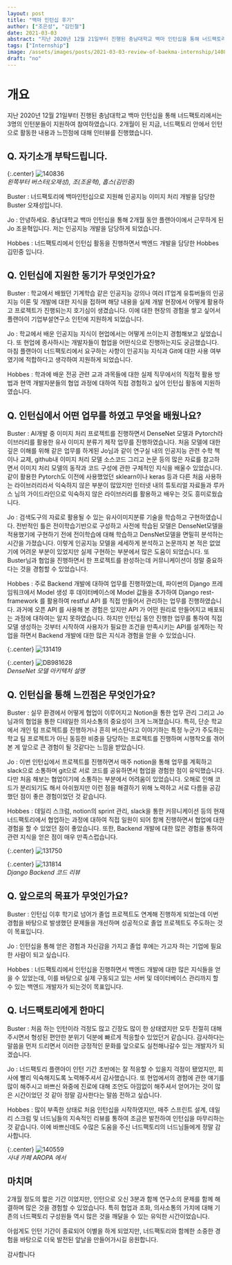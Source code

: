 ```yaml
---
layout: post
title: "백마 인턴십 후기"
author: ["조은성", "김인철"]
date: 2021-03-03
abstract: "지난 2020년 12월 21일부터 진행된 충남대학교 백마 인턴십을 통해 너드팩토리에서는 3명의 인턴분들이 지원하여 참여하였습니다. 2개월이 된 지금, 너드팩토리 안에서 인턴으로 활동한 내용과 느낀점에 대해 인터뷰를 진행했습니다."
tags: ["Internship"]
image: /assets/images/posts/2021-03-03-review-of-baekma-internship/140836.png
draft: "no"
---
```


# 개요

지난 2020년 12월 21일부터 진행된 충남대학교 백마 인턴십을 통해 너드팩토리에서는 3명의 인턴분들이 지원하여 참여하였습니다. 2개월이 된 지금, 너드팩토리 안에서 인턴으로 활동한 내용과 느낀점에 대해 인터뷰를 진행했습니다.

## **Q. 자기소개 부탁드립니다.**

{:.center}
![140836](/assets/images/posts/2021-03-03-review-of-baekma-internship/140836.png)  
_왼쪽부터 버스터(오재성), 조(조윤혁), 홉스(김민중)_

Buster : 너드팩토리에 백마인턴십으로 지원해 인공지능 이미지 처리 개발을 담당한 Buster 오재성입니다.

Jo : 안녕하세요. 충남대학교 백마 인턴십을 통해 2개월 동안 플랜아이에서 근무하게 된 Jo 조윤혁입니다. 저는 인공지능 개발을 담당하게 되었습니다.

Hobbes : 너드팩토리에서 인턴십 활동을 진행하면서 백엔드 개발을 담당한 Hobbes 김민중 입니다.

## **Q. 인턴십에 지원한 동기가 무엇인가요?**

Buster : 학교에서 배웠던 기계학습 같은 인공지능 강의나 여러 IT업계 유튜버들의 인공지능 이론 및 개발에 대한 지식을 접하며 해당 내용을 실제 개발 현장에서 어떻게 활용하고 프로젝트가 진행되는지 호기심이 생겼습니다. 이에 대한 현장의 경험을 쌓고 싶어서 플랜아이 기업부설연구소 인턴에 지원하게 되었습니다.

Jo : 학교에서 배운 인공지능 지식이 현업에서는 어떻게 쓰이는지 경험해보고 싶었습니다. 또 현업에 종사하시는 개발자들이 협업을 어떤식으로 진행하는지도 궁금했습니다. 마침 플랜아이 너드팩토리에서 요구하는 사항이 인공지능 지식과 Git에 대한 사용 여부였기에 적합하다고 생각하여 지원하게 되었습니다.

Hobbes : 학과에 배운 전공 관련 교과 과목들에 대한 실제 직무에서의 직접적 활용 방법과 현역 개발자분들의 협업 과정에 대하여 직접 경험하고 싶어 인턴십 활동에 지원하였습니다.

## **Q. 인턴십에서 어떤 업무를 하였고 무엇을 배웠나요?**

Buster : AI개발 중 이미지 처리 프로젝트를 진행하면서 DenseNet 모델과 Pytorch라이브러리를 활용한 유사 이미지 분류기 제작 업무를 진행하였습니다. 처음 모델에 대한 깊은 이해를 위해 같은 업무를 하게된 Jo님과 같이 연구실 내의 인공지능 관련 수학 책이나 교제, github내 이미지 처리 모델 소스코드 그리고 논문 등의 많은 자료를 참고하면서 이미지 처리 모델의 동작과 코드 구성에 관한 구체적인 지식을 배울수 있었습니다. 같이 활용한 Pytorch도 이전에 사용했었던 sklearn이나 keras 등과 다른 처음 사용하는 라이브러리라서 익숙하지 않은 부분이 많았지만 인터넷 내의 튜토리얼 자료들과 루카스 님의 가이드라인으로 익숙하지 않은 라이브러리를 활용하고 배우는 것도 흥미로웠습니다.

Jo : 검색도구의 자료로 활용될 수 있는 유사이미지분류 기술을 학습하고 구현하였습니다. 전반적인 틀은 전이학습기반으로 구성하고 사전에 학습된 모델은 DenseNet모델을 적용했기에 구현하기 전에 전이학습에 대해 학습하고 DensNet모델을 면밀히 분석하는 시간을 가졌습니다. 이렇게 인공지능 모델을 세세하게 분석하고 논문까지 본 적은 없었기에 어려운 부분이 있었지만 실제 구현하는 부분에서 많은 도움이 되었습니다. 또 Buster님과 협업을 진행하면서 한 프로젝트를 완성하는데 커뮤니케이션이 정말 중요하다는 것을 경험할 수 있었습니다.

Hobbes : 주로 Backend 개발에 대하여 업무를 진행하였는데, 파이썬의 Django 프레임워크에서 Model 생성 후 데이터베이스에 Model 값들을 추가하여 Django rest-framework 를 활용하여 restful API 를 직접 만들어서 관리하는 업무를 진행하였습니다. 과거에 오픈 API 를 사용해 본 경험은 있지만 API 가 어떤 원리로 만들어지고 배포되는 과정에 대하여는 알지 못하였습니다. 하지만 인턴십 동안 진행한 업무를 통하여 직접 모델 생성하는 것부터 시작하여 사용자가 필요한 조건을 만족시키는 API를 설계하는 작업을 하면서 Backend 개발에 대한 많은 지식과 경험을 얻을 수 있었습니다.

{:.center}
![131419](/assets/images/posts/2021-03-03-review-of-baekma-internship/131419.png)

{:.center}
![DB981628](/assets/images/posts/2021-03-03-review-of-baekma-internship/DB981628.png)  
_DenseNet 모델 아키텍처 설명_

## **Q. 인턴십을 통해 느낀점은 무엇인가요?**

Buster : 실무 환경에서 어떻게 협업이 이루어지고 Notion을 통한 업무 관리 그리고 Jo님과의 협업을 통한 디테일한 의사소통의 중요성이 크게 느껴졌습니다.
특히, 단순 학교에서 개인 텀 프로젝트를 진행하거나 흔히 버스탄다고 이야기하는 특정 누군가 주도하는 학교 팀 프로젝트가 아닌 동등한 비중을 담당하는 프로젝트를 진행하며 시행착오를 겪어 본 게 앞으로 큰 경험이 될 것같다는 느낌을 받았습니다.

Jo : 이번 인턴십에서 프로젝트를 진행하면서 매주 notion을 통해 업무를 계획하고 slack으로 소통하며 git으로 서로 코드를 공유하면서 협업을 경험한 점이 유익했습니다. 다만 처음 해보는 협업이기에 소통하는 부분에서 어려움이 있었습니다. 오해로 인해 코드가 분리되기도 해서 아쉬웠지만 이런 점을 해결하기 위해 노력하고 서로 다름을 공감했던 점이 좋은 경험이었던 것 같습니다.

Hobbes : 데일리 스크럼, notion의 sprint 관리, slack을 통한 커뮤니케이션 등의 현재 너드팩토리에서 협업하는 과정에 대하여 직접 일원이 되어 함께 진행하면서 협업에 대한 경험을 할 수 있었던 점이 좋았습니다. 또한, Backend 개발에 대한 많은 경험을 통하여 관련 지식을 얻은 점이 매우 만족스럽습니다.

{:.center}
![131750](/assets/images/posts/2021-03-03-review-of-baekma-internship/131750.png)

{:.center}
![131814](/assets/images/posts/2021-03-03-review-of-baekma-internship/131814.png)  
_Django Backend 코드 리뷰_

## **Q. 앞으로의 목표가 무엇인가요?**

Buster : 인턴십 이후 학기로 넘어가 졸업 프로젝트도 연계해 진행하게 되었는데 이번 경험을 바탕으로 발생했던 문제들을 개선하며 성공적으로 졸업 프로젝트도 주도하는 것이 목표입니다.

Jo : 인턴십을 통해 얻은 경험과 자신감을 가지고 졸업 후에는 가고자 하는 기업에 필요한 사람이 되고 싶습니다.

Hobbes : 너드팩토리에서 인턴십을 진행하면서 백엔드 개발에 대한 많은 지식들을 얻을 수 있었는데, 이를 바탕으로 실제 구동되고 있는 서버 및 데이터베이스 관리까지 할 수 있는 백엔드 개발자가 되는것이 목표입니다.

## **Q. 너드팩토리에게 한마디**

Buster : 처음 하는 인턴이라 걱정도 많고 긴장도 많이 한 상태였지만 모두 친절히 대해주시면서 형성된 편안한 분위기 덕분에 빠르게 적응할수 있었던거 같습니다. 감사하다는 말씀을 먼저 드리면서 이러한 긍정적인 문화를 앞으로도 실천해나갈수 있는 개발자가 되겠습니다.

Jo : 너드팩토리 플랜아이 인턴 기간 초반에는 잘 적응할 수 있을지 걱정이 됐었지만, 회사에 빨리 익숙해지도록 노력해주셔서 감사했습니다. 또 현업에서의 경험에 관한 얘기를 많이 해주시고 바쁘신 와중에 진로에 대해 조언도 아낌없이 해주셔서 얻어가는 것이 많은 시간이었던 것 같아 정말 감사한다는 말씀 전하고 싶습니다.

Hobbes : 많이 부족한 상태로 처음 인턴십을 시작하였지만, 매주 스프린트 설계, 데일리 스크럼 및 너드님들의 지속적인 리뷰를 통하여 조금은 발전하여 인턴십을 마무리하는 것 같습니다. 이에 바쁘신데도 수많은 도움을 주신 너드팩토리의 너드님들에게 정말 감사합니다.

{:.center}
![140559](/assets/images/posts/2021-03-03-review-of-baekma-internship/140559.png)  
_사내 카페 AROPA 에서_

## **마치며**

2개월 정도의 짧은 기간 이었지만, 인턴으로 오신 3분과 함께 연구소의 문제를 함께 해결하며 많은 것을 경험할 수 있었습니다. 특히 협업과 조화, 의사소통의 가치에 대해 기존의 너드팩토리 구성원들 역시 많은 것을 깨달을 수 있는 유익한 시간이었습니다.

아쉽게도 인턴 기간이 종료되어 이별을 하게 되었지만, 너드팩토리와 함께한 소중한 경험을 바탕으로 더욱 발전된 앞날을 만들어가시길 응원합니다.

감사합니다
